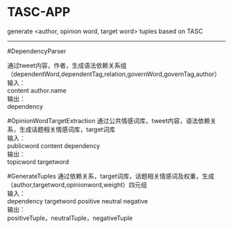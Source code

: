 # TASC-APP
generate &lt;author, opinion word, target word> tuples based on TASC
*****

#DependencyParser

通过tweet内容，作者，生成语法依赖关系组（dependentWord,dependentTag,relation,governWord,governTag,author）	<br>
输入：	<br>
	content author.name		<br>
输出：	<br>
	dependency		<br>

#OpinionWordTargetExtraction
通过公共情感词库，tweet内容，语法依赖关系，生成话题相关情感词库，target词库	<br>
输入：	<br>
	publicword content dependency	<br>
输出：	<br>
	topicword targetword	<br>
 
#GenerateTuples
通过依赖关系，target词库，话题相关情感词及权重，生成（author,targetword,opinionword,weight）四元组	<br>
输入：	<br>
	dependency targetword positive neutral negative	<br>
输出：	<br>
	positiveTuple，neutralTuple，negativeTuple	<br>

